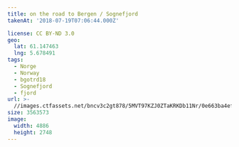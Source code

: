 ```yaml
---
title: on the road to Bergen / Sognefjord
takenAt: '2018-07-19T07:06:44.000Z'

license: CC BY-ND 3.0
geo:
  lat: 61.147463
  lng: 5.678491
tags:
  - Norge
  - Norway
  - bgotrd18
  - Sognefjord
  - fjord
url: >-
  //images.ctfassets.net/bncv3c2gt878/5MVT97KZJ0ZTaKRKDb11Nr/0e663ba4ef7d25af38c013bd9b1cd825/on-the-road-to-bergen--sognefjord_42051178800_o
size: 3563573
image:
  width: 4886
  height: 2748
---
```

